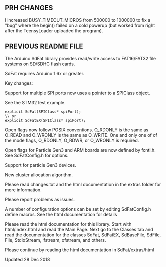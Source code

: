 ## PRH CHANGES

  I increased BUSY_TIMEOUT_MICROS from 500000 to 1000000 to fix a "bug"
  where the begin() failed on a cold powerup (but worked from right after
  the TeensyLoader uploaded the program).

## PREVIOUS README FILE


The Arduino SdFat library provides read/write access to FAT16/FAT32
file systems on SD/SDHC flash cards.

SdFat requires Arduino 1.6x or greater.

Key changes:

Support for multiple SPI ports now uses a pointer to a SPIClass object.

See the STM32Test example.
```
explicit SdFat(SPIClass* spiPort);
\\ or
explicit SdFatEX(SPIClass* spiPort);
```

Open flags now follow POSIX conventions.  O_RDONLY is the same as O_READ and O_WRONLY is the
same as O_WRITE. One and only one of of the mode flags, O_RDONLY, O_RDWR, or
O_WRONLY is required.

Open flags for Particle Gen3 and ARM boards are now defined by fcntl.h.
See SdFatConfig.h for options.

Support for particle Gen3 devices.

New cluster allocation algorithm.

Please read changes.txt and the html documentation in the extras folder for more information.

Please report problems as issues.

A number of configuration options can be set by editing SdFatConfig.h
define macros.  See the html documentation for details

Please read the html documentation for this library.  Start with
html/index.html and read the Main Page.  Next go to the Classes tab and
read the documentation for the classes SdFat, SdFatEX, SdBaseFile,
SdFile, File, StdioStream, ifstream, ofstream, and others.

Please continue by reading the html documentation in SdFat/extras/html

Updated 28 Dec 2018
